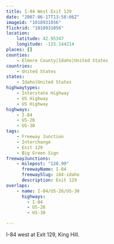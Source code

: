 ```yaml
---
title: I-84 West Exit 129
date: "2007-06-17T13:58:06Z"
imageid: "1018931056"
flickrid: "1018931056"
location:
    latitude: 42.95347
    longitude: -115.144214
places: []
counties:
    - Elmore County|Idaho|United States
countries:
    - United States
states:
    - Idaho|United States
highwaytypes:
    - Interstate Highway
    - US Highway
    - US Highway
highways:
    - I-84
    - US-26
    - US-30
tags:
    - Freeway Junction
    - Interchange
    - Exit 129
    - Big Green Sign
freewayJunctions:
    - milepost: "128.99"
      freewayName: I-84
      freewaySlug: i84-idaho
      description: Exit 129
overlaps:
    - name: I-84/US-26/US-30
      highways:
        - I-84
        - US-26
        - US-30

---
```

I-84 west at Exit 129, King Hill.